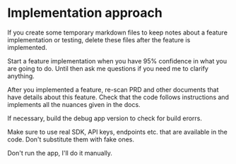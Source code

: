 # Implementation approach

If you create some temporary markdown files to keep notes about a feature implementation or testing, delete these files after the feature is implemented.

Start a feature implementation when you have 95% confidence in what you are going to do. Until then ask me questions if you need me to clarify anything.

After you implemented a feature, re-scan PRD and other documents that have details about this feature. Check that the code follows instructions and implements all the nuances given in the docs.

If necessary, build the debug app version to check for build erorrs.

Make sure to use real SDK, API keys, endpoints etc. that are available in the code. Don't substitute them with fake ones.

Don't run the app, I'll do it manually.